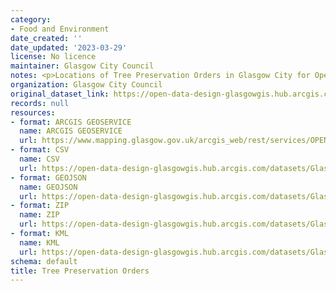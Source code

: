 ```yaml
---
category:
- Food and Environment
date_created: ''
date_updated: '2023-03-29'
license: No licence
maintainer: Glasgow City Council
notes: <p>Locations of Tree Preservation Orders in Glasgow City for Open Data Platform.</p>
organization: Glasgow City Council
original_dataset_link: https://open-data-design-glasgowgis.hub.arcgis.com/maps/GlasgowGIS::tree-preservation-orders
records: null
resources:
- format: ARCGIS GEOSERVICE
  name: ARCGIS GEOSERVICE
  url: https://www.mapping.glasgow.gov.uk/arcgis_web/rest/services/OPEN_DATA/tree_preservation_orders_open_data/MapServer/0
- format: CSV
  name: CSV
  url: https://open-data-design-glasgowgis.hub.arcgis.com/datasets/GlasgowGIS::tree-preservation-orders.csv?outSR=%7B%22latestWkid%22%3A27700%2C%22wkid%22%3A27700%7D
- format: GEOJSON
  name: GEOJSON
  url: https://open-data-design-glasgowgis.hub.arcgis.com/datasets/GlasgowGIS::tree-preservation-orders.geojson?outSR=%7B%22latestWkid%22%3A27700%2C%22wkid%22%3A27700%7D
- format: ZIP
  name: ZIP
  url: https://open-data-design-glasgowgis.hub.arcgis.com/datasets/GlasgowGIS::tree-preservation-orders.zip?outSR=%7B%22latestWkid%22%3A27700%2C%22wkid%22%3A27700%7D
- format: KML
  name: KML
  url: https://open-data-design-glasgowgis.hub.arcgis.com/datasets/GlasgowGIS::tree-preservation-orders.kml?outSR=%7B%22latestWkid%22%3A27700%2C%22wkid%22%3A27700%7D
schema: default
title: Tree Preservation Orders
---
```

